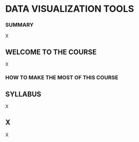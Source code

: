 
# DATA VISUALIZATION TOOLS #

### SUMMARY ###

X



## WELCOME TO THE COURSE ##

X

### HOW TO MAKE THE MOST OF THIS COURSE ###


## SYLLABUS ##

X



## X ##

X
